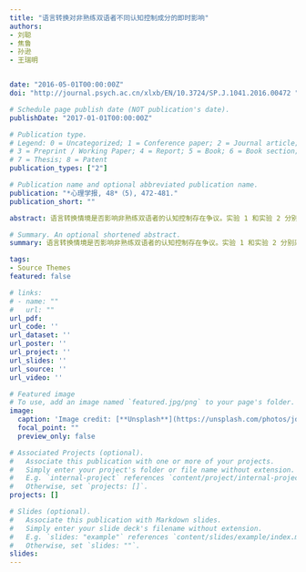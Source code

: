 ```yaml
---
title: "语言转换对非熟练双语者不同认知控制成分的即时影响"
authors:
- 刘聪
- 焦鲁
- 孙逊
- 王瑞明


date: "2016-05-01T00:00:00Z"
doi: "http://journal.psych.ac.cn/xlxb/EN/10.3724/SP.J.1041.2016.00472 "

# Schedule page publish date (NOT publication's date).
publishDate: "2017-01-01T00:00:00Z"

# Publication type.
# Legend: 0 = Uncategorized; 1 = Conference paper; 2 = Journal article;
# 3 = Preprint / Working Paper; 4 = Report; 5 = Book; 6 = Book section;
# 7 = Thesis; 8 = Patent
publication_types: ["2"]

# Publication name and optional abbreviated publication name.
publication: "*心理学报, 48*（5), 472-481."
publication_short: ""

abstract: 语言转换情境是否影响非熟练双语者的认知控制存在争议。实验 1 和实验 2 分别采用不同的实验范式探讨语言转换对非熟练双语者的认知控制是否会有即时的影响, 以及对不同认知控制成分的影响是否会有不同。结果表明, 语言转换情境能够即时地促进反应抑制, 阻碍干扰抑制, 但对认知灵活性没有影响,同时说明了反应抑制、干扰抑制和认知灵活性属于 3 种不同的认知成分, 其内在作用机制不同。此外, 研究结果还进一步说明了双语者的认知控制优势是双语者长期双语使用的结果, 为双语优势的内在机制提供了

# Summary. An optional shortened abstract.
summary: 语言转换情境是否影响非熟练双语者的认知控制存在争议。实验 1 和实验 2 分别采用不同的实验范式探讨语言转换对非熟练双语者的认知控制是否会有即时的影响......

tags:
- Source Themes
featured: false

# links:
# - name: ""
#   url: ""
url_pdf: 
url_code: ''
url_dataset: ''
url_poster: ''
url_project: ''
url_slides: ''
url_source: ''
url_video: ''

# Featured image
# To use, add an image named `featured.jpg/png` to your page's folder. 
image:
  caption: 'Image credit: [**Unsplash**](https://unsplash.com/photos/jdD8gXaTZsc)'
  focal_point: ""
  preview_only: false

# Associated Projects (optional).
#   Associate this publication with one or more of your projects.
#   Simply enter your project's folder or file name without extension.
#   E.g. `internal-project` references `content/project/internal-project/index.md`.
#   Otherwise, set `projects: []`.
projects: []

# Slides (optional).
#   Associate this publication with Markdown slides.
#   Simply enter your slide deck's filename without extension.
#   E.g. `slides: "example"` references `content/slides/example/index.md`.
#   Otherwise, set `slides: ""`.
slides:
---
```


